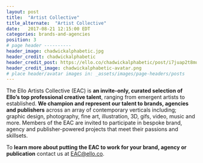 ```yaml
---
layout: post
title:  "Artist Collective"
title_alternate:  "Artist Collective"
date:   2017-08-21 12:15:00 EDT
categories: brands-and-agencies
position: 3
# page header ----------
header_image: chadwickalphabetic.jpg
header_credit: chadwickalphabetic
header_credit_post: https://ello.co/chadwickalphabetic/post/i7juap2t8muy1onwdj_doa
header_credit_image: chadwickalphabetic-avatar.png
# place header/avatar images in: _assets/images/page-headers/posts
---
```


The Ello Artists Collective (EAC) is **an invite-only, curated selection of Ello’s top professional creative talent**, ranging from emergent artists to established. **We champion and represent our talent to brands, agencies and publishers** across an array of contemporary verticals including; graphic design, photography, fine art, illustration, 3D, gifs, video, music and more. Members of the EAC are invited to participate in bespoke brand, agency and publisher-powered projects that meet their passions and skillsets.

To **learn more about putting the EAC to work for your brand, agency or publication** contact us at EAC@ello.co.
